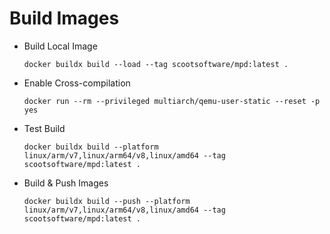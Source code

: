 # Build Images

 - Build Local Image

    `docker buildx build --load --tag scootsoftware/mpd:latest .`

 - Enable Cross-compilation

    `docker run --rm --privileged multiarch/qemu-user-static --reset -p yes`

 - Test Build

    `docker buildx build --platform linux/arm/v7,linux/arm64/v8,linux/amd64 --tag scootsoftware/mpd:latest .`

 - Build & Push Images

    `docker buildx build --push --platform linux/arm/v7,linux/arm64/v8,linux/amd64 --tag scootsoftware/mpd:latest .`
